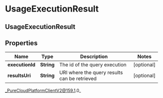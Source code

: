 # UsageExecutionResult

## UsageExecutionResult

## Properties

|Name | Type | Description | Notes|
|------------ | ------------- | ------------- | -------------|
| **executionId** | **String** | The id of the query execution | [optional] |
| **resultsUri** | **String** | URI where the query results can be retrieved | [optional] |



_PureCloudPlatformClientV2@159.1.0_
